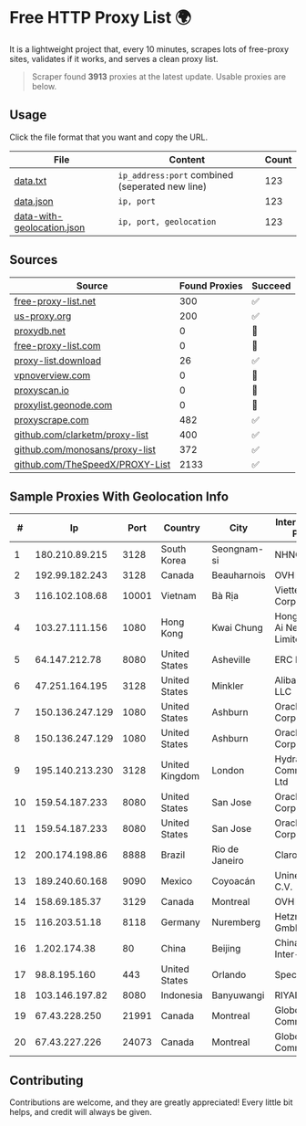 
# Free HTTP Proxy List 🌍

It is a lightweight project that, every 10 minutes, scrapes lots of free-proxy sites, validates if it works, and serves a clean proxy list.


> Scraper found **3913** proxies at the latest update. Usable proxies are below.

## Usage

Click the file format that you want and copy the URL.


|File|Content|Count|
|----|-------|-----|
|[data.txt](https://raw.githubusercontent.com/themiralay/Proxy-List-World/master/data.txt)|`ip_address:port` combined (seperated new line)|123|
|[data.json](https://raw.githubusercontent.com/themiralay/Proxy-List-World/master/data.json)|`ip, port`|123|
|[data-with-geolocation.json](https://raw.githubusercontent.com/themiralay/Proxy-List-World/master/data-with-geolocation.json)|`ip, port, geolocation`|123|

## Sources

|Source|Found Proxies|Succeed|
|------|-------------|-------|
|[free-proxy-list.net](https://free-proxy-list.net)|300|✅|
|[us-proxy.org](https://www.us-proxy.org)|200|✅|
|[proxydb.net](http://proxydb.net)|0|🚫|
|[free-proxy-list.com](https://free-proxy-list.com/?page=&port=&type%5B%5D=http&type%5B%5D=https&up_time=0&search=Search)|0|🚫|
|[proxy-list.download](https://www.proxy-list.download/HTTP)|26|✅|
|[vpnoverview.com](https://vpnoverview.com/privacy/anonymous-browsing/free-proxy-servers)|0|🚫|
|[proxyscan.io](https://www.proxyscan.io)|0|🚫|
|[proxylist.geonode.com](https://proxylist.geonode.com/api/proxy-list?limit=300&page=1&sort_by=lastChecked&sort_type=desc&protocols=http,https)|0|🚫|
|[proxyscrape.com](https://api.proxyscrape.com/v2/?request=displayproxies&protocol=http&timeout=10000&country=all&ssl=all&anonymity=all)|482|✅|
|[github.com/clarketm/proxy-list](https://raw.githubusercontent.com/clarketm/proxy-list/master/proxy-list-raw.txt)|400|✅|
|[github.com/monosans/proxy-list](https://raw.githubusercontent.com/monosans/proxy-list/main/proxies/http.txt)|372|✅|
|[github.com/TheSpeedX/PROXY-List](https://raw.githubusercontent.com/TheSpeedX/PROXY-List/master/http.txt)|2133|✅|


## Sample Proxies With Geolocation Info

|#|Ip|Port|Country|City|Internet Service Provider|
|-|--|----|-------|----|-------------------------|
|1|180.210.89.215|3128|South Korea|Seongnam-si|NHNCLOUD|
|2|192.99.182.243|3128|Canada|Beauharnois|OVH Hosting|
|3|116.102.108.68|10001|Vietnam|Bà Rịa|Viettel Corporation|
|4|103.27.111.156|1080|Hong Kong|Kwai Chung|Hong Kong San Ai Net Int'l Limited|
|5|64.147.212.78|8080|United States|Asheville|ERC Broadband|
|6|47.251.164.195|3128|United States|Minkler|Alibaba Cloud LLC|
|7|150.136.247.129|1080|United States|Ashburn|Oracle Corporation|
|8|150.136.247.129|1080|United States|Ashburn|Oracle Corporation|
|9|195.140.213.230|3128|United Kingdom|London|Hydra Communications Ltd|
|10|159.54.187.233|8080|United States|San Jose|Oracle Corporation|
|11|159.54.187.233|8080|United States|San Jose|Oracle Corporation|
|12|200.174.198.86|8888|Brazil|Rio de Janeiro|Claro S.A|
|13|189.240.60.168|9090|Mexico|Coyoacán|Uninet S.A. de C.V.|
|14|158.69.185.37|3129|Canada|Montreal|OVH SAS|
|15|116.203.51.18|8118|Germany|Nuremberg|Hetzner Online GmbH|
|16|1.202.174.38|80|China|Beijing|China Networks Inter-Exchange|
|17|98.8.195.160|443|United States|Orlando|Spectrum|
|18|103.146.197.82|8080|Indonesia|Banyuwangi|RIYADNETWORK|
|19|67.43.228.250|21991|Canada|Montreal|GloboTech Communications|
|20|67.43.227.226|24073|Canada|Montreal|GloboTech Communications|



## Contributing

Contributions are welcome, and they are greatly appreciated! Every
little bit helps, and credit will always be given.

